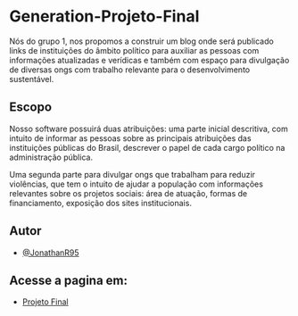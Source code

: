 
# Generation-Projeto-Final

Nós do grupo 1, nos propomos a construir um blog onde 
será publicado links de instituições do âmbito político 
para auxiliar as pessoas com informações atualizadas e
 verídicas e também com espaço para divulgação de 
 diversas ongs com trabalho relevante para o 
 desenvolvimento sustentável.

## Escopo

Nosso software possuirá duas atribuições: uma parte 
inicial descritiva, com intuito de informar as pessoas 
sobre as principais atribuições das instituições 
públicas do Brasil, descrever o papel de cada cargo 
político na administração pública.

Uma segunda parte para divulgar ongs que trabalham
para reduzir violências, que tem o intuito de ajudar 
a população com informações relevantes sobre os 
projetos sociais: área de atuação, formas de 
financiamento, exposição dos sites institucionais.



  
## Autor

- [@JonathanR95](https://github.com/JonathanR95)


## Acesse a pagina em:

- [Projeto Final](https://jonathanr95.github.io/introducao-javascript/)     
